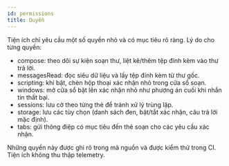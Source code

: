 ```yaml
---
id: permissions
title: Quyền
---
```


Tiện ích chỉ yêu cầu một số quyền nhỏ và có mục tiêu rõ ràng. Lý do cho từng quyền:

- compose: theo dõi sự kiện soạn thư, liệt kê/thêm tệp đính kèm vào thư trả lời.
- messagesRead: đọc siêu dữ liệu và lấy tệp đính kèm từ thư gốc.
- scripting: khi bật, chèn hộp thoại xác nhận nhỏ trong cửa sổ soạn.
- windows: mở cửa sổ bật lên xác nhận nhỏ như phương án cuối khi nhắn tin thất bại.
- sessions: lưu cờ theo từng thẻ để tránh xử lý trùng lặp.
- storage: lưu các tùy chọn (danh sách đen, bật/tắt xác nhận, câu trả lời mặc định).
- tabs: gửi thông điệp có mục tiêu đến thẻ soạn cho các yêu cầu xác nhận.

Những quyền này được ghi rõ trong mã nguồn và được kiểm thử trong CI. Tiện ích không thu thập telemetry.
